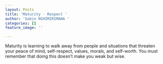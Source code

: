 ```yaml
---
layout: Posts
title: 'Maturity - Respect '
author: 'Gabin NSHIMIRIMANA '
categories: []
feature_image: ''

---
```

Maturity is learning to walk away from people and situations that threaten your peace of mind, self-respect, values, morals, and self-worth. You must remember that doing this doesn’t make you weak but wise.